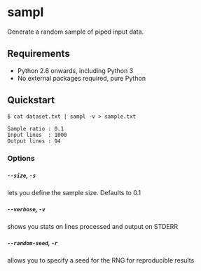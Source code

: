 # sampl

Generate a random sample of piped input data.

## Requirements
- Python 2.6 onwards, including Python 3
- No external packages required, pure Python

## Quickstart

    $ cat dataset.txt | sampl -v > sample.txt

    Sample ratio : 0.1
    Input lines  : 1000
    Output lines : 94

### Options

##### `--size`, `-s`
lets you define the sample size. Defaults to 0.1

##### `--verbose`, `-v`
shows you stats on lines processed and output on STDERR

##### `--random-seed`, `-r`
allows you to specify a seed for the RNG for reproducible results
